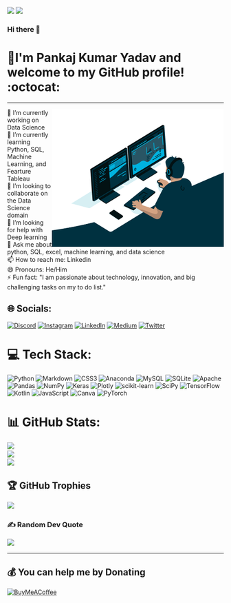 [![](https://visitcount.itsvg.in/api?id=yadavkumarpankaj&icon=0&color=0)](https://visitcount.itsvg.in)
![](https://visitor-badge.glitch.me/badge?page_id=yadavkumarpankaj.yadavkumarpankaj)


### Hi there 👋

# 💫I'm Pankaj Kumar Yadav and welcome to my GitHub profile! :octocat:
---
<img align="right" alt="GIF" src="https://github.com/yadavkumarpankaj/yadavkumarpankaj/blob/main/code.gif" width="400" height="320" />
🔭 I’m currently working on Data Science<br>🌱 I’m currently learning Python, SQL, Machine Learning, and Fearture Tableau<br>👯 I’m looking to collaborate on the Data Science domain<br>🤔 I’m looking for help with Deep learning<br>💬 Ask me about python, SQL, excel, machine learning, and data science<br>📫 How to reach me: Linkedin<br>😄 Pronouns: He/Him<br>⚡ Fun fact: "I am passionate about technology, innovation, and big challenging tasks on my to do list."


## 🌐 Socials:
[![Discord](https://img.shields.io/badge/Discord-%237289DA.svg?logo=discord&logoColor=white)](htttps://discord.gg/pankajkumaryadav#4310) [![Instagram](https://img.shields.io/badge/Instagram-%23E4405F.svg?logo=Instagram&logoColor=white)](https://instagram.com/kumar_pankaj_yadav) [![LinkedIn](https://img.shields.io/badge/LinkedIn-%230077B5.svg?logo=linkedin&logoColor=white)](https://www.linkedin.com/in/pankaj-kumar-yadav-02386a215/) [![Medium](https://img.shields.io/badge/Medium-12100E?logo=medium&logoColor=white)](https://medium.com/@@dev.pankajkumaryadav) [![Twitter](https://img.shields.io/badge/Twitter-%231DA1F2.svg?logo=Twitter&logoColor=white)](https://twitter.com/_pankajkryadav) 

# 💻 Tech Stack:
![Python](https://img.shields.io/badge/python-3670A0?style=flat&logo=python&logoColor=ffdd54) ![Markdown](https://img.shields.io/badge/markdown-%23000000.svg?style=flat&logo=markdown&logoColor=white) ![CSS3](https://img.shields.io/badge/css3-%231572B6.svg?style=flat&logo=css3&logoColor=white) ![Anaconda](https://img.shields.io/badge/Anaconda-%2344A833.svg?style=flat&logo=anaconda&logoColor=white) ![MySQL](https://img.shields.io/badge/mysql-%2300f.svg?style=flat&logo=mysql&logoColor=white) ![SQLite](https://img.shields.io/badge/sqlite-%2307405e.svg?style=flat&logo=sqlite&logoColor=white) ![Apache](https://img.shields.io/badge/apache-%23D42029.svg?style=flat&logo=apache&logoColor=white) ![Pandas](https://img.shields.io/badge/pandas-%23150458.svg?style=flat&logo=pandas&logoColor=white) ![NumPy](https://img.shields.io/badge/numpy-%23013243.svg?style=flat&logo=numpy&logoColor=white) ![Keras](https://img.shields.io/badge/Keras-%23D00000.svg?style=flat&logo=Keras&logoColor=white) ![Plotly](https://img.shields.io/badge/Plotly-%233F4F75.svg?style=flat&logo=plotly&logoColor=white) ![scikit-learn](https://img.shields.io/badge/scikit--learn-%23F7931E.svg?style=flat&logo=scikit-learn&logoColor=white) ![SciPy](https://img.shields.io/badge/SciPy-%230C55A5.svg?style=flat&logo=scipy&logoColor=%white) ![TensorFlow](https://img.shields.io/badge/TensorFlow-%23FF6F00.svg?style=flat&logo=TensorFlow&logoColor=white) ![Kotlin](https://img.shields.io/badge/kotlin-%230095D5.svg?style=flat&logo=kotlin&logoColor=white) ![JavaScript](https://img.shields.io/badge/javascript-%23323330.svg?style=flat&logo=javascript&logoColor=%23F7DF1E) ![Canva](https://img.shields.io/badge/Canva-%2300C4CC.svg?style=flat&logo=Canva&logoColor=white) ![PyTorch](https://img.shields.io/badge/PyTorch-%23EE4C2C.svg?style=flat&logo=PyTorch&logoColor=white)

# 📊 GitHub Stats:
![](https://github-readme-stats.vercel.app/api?username=yadavkumarpankaj&theme=darcula&hide_border=false&include_all_commits=true&count_private=true)<br/>
![](https://github-readme-streak-stats.herokuapp.com/?user=yadavkumarpankaj&theme=darcula&hide_border=false)<br/>
![](https://github-readme-stats.vercel.app/api/top-langs/?username=yadavkumarpankaj&theme=darcula&hide_border=false&include_all_commits=true&count_private=true&layout=compact)

## 🏆 GitHub Trophies
![](https://github-profile-trophy.vercel.app/?username=yadavkumarpankaj&theme=radical&no-frame=false&no-bg=false&margin-w=4)

### ✍️ Random Dev Quote
![](https://quotes-github-readme.vercel.app/api?type=horizontal&theme=radical)

---
  ## 💰 You can help me by Donating
  [![BuyMeACoffee](https://img.shields.io/badge/Buy%20Me%20a%20Coffee-ffdd00?style=for-the-badge&logo=buy-me-a-coffee&logoColor=black)](https://buymeacoffee.com/pankajkryadav)  
